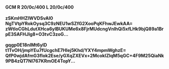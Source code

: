 #### GCM R 20/0c/400 L 20/0c/400
**zSKmHHZIWVDSvAI0**<br/>**NgTVtpYRokOysq3C9zNEU1wSZfG2XooPqKFhwJEwkAA=**<br/>**zWtIoCGhLdutXHca6ylBUKUMe6x8FjrMUdcngVnlhQi5xfLHk9bjQ89a1BrpE3SAFHJlg8+O3tvC3zoG...**<br/><br/>
**gqgp0E18nlMt6ylD**<br/>**t1TvOH/jmpYEu7fUcgchE7HIej5Khd/YXY4mpmWghzE=**<br/>**QfP0wjdAfmG3fIok2Ese/yGXqZXEVx+2McokIZlqM5qGC+4F9M25QiaNk9PB4zQT7NI767KRmOE4TopY...**